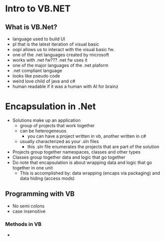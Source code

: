 # Intro to VB.NET

## What is VB.Net?

- language used to build UI
- pl that is the latest iteration of visual basic
- oopl allows us to interact with the visual basic fw.
- one of the .net languages created by microsoft
- works with .net fw??? .net fw uses it
- one of the major languages of the .net plaform
- .net compliant language
- looks like pseudo code
- weird love child of java and c#
- human readable if it was a human with AI for brainz

# Encapsulation in .Net

- Solutions make up an application
  - group of projects that work together
  - can be heterogeneuos
    - you can have a project written in vb, another written in c#
  - usually characterized as your .sln files
    - this .sln file enumerates the projects that are part of the solution
- Projects group together namespaces, classes and other types
- Classes group together data and logic that go together
- Do note that encapsulation is about wrapping data and logic that go together in one unit
  - This is accomplished by: data wrapping (encaps via packaging) and data hiding (access mods)

## Programming with VB

- No semi colons
- case insensitive

### Methods in VB

-
